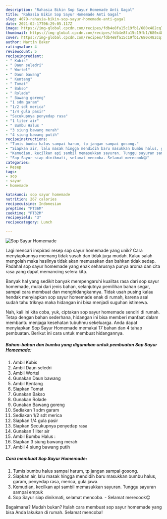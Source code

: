 ```yaml
---
description: "Rahasia Bikin Sop Sayur Homemade Anti Gagal"
title: "Rahasia Bikin Sop Sayur Homemade Anti Gagal"
slug: 4079-rahasia-bikin-sop-sayur-homemade-anti-gagal
date: 2021-02-17T06:29:05.117Z
image: https://img-global.cpcdn.com/recipes/fdb4e8fa15c19fb1/680x482cq70/sop-sayur-homemade-foto-resep-utama.jpg
thumbnail: https://img-global.cpcdn.com/recipes/fdb4e8fa15c19fb1/680x482cq70/sop-sayur-homemade-foto-resep-utama.jpg
cover: https://img-global.cpcdn.com/recipes/fdb4e8fa15c19fb1/680x482cq70/sop-sayur-homemade-foto-resep-utama.jpg
author: Martin Baker
ratingvalue: 4
reviewcount: 5
recipeingredient:
- " Kubis"
- " Daun seledri"
- " Wortel"
- " Daun bawang"
- " Kentang"
- " Tomat"
- " Bakso"
- " Rolade"
- " Bawang goreng"
- "1 sdm garam"
- "1/2 sdt merica"
- "1/4 gula pasir"
- "Secukupnya penyedap rasa"
- "1 liter air"
- " Bumbu Halus "
- "3 siung bawang merah"
- "4 siung bawang putih"
recipeinstructions:
- "Tumis bumbu halus sampai harum, tp jangan sampai gosong."
- "Siapkan air, lalu masak hingga mendidih baru masukkan bumbu halus, garam, penyedap rasa, merica, gula jawa."
- "Kemudian, kecilkan api sambil memasukkan sayuran. Tunggu sayuran sampai empuk"
- "Sop Sayur siap dinikmati, selamat mencoba. Selamat merecook😊"
categories:
- Resep
tags:
- sop
- sayur
- homemade

katakunci: sop sayur homemade 
nutrition: 267 calories
recipecuisine: Indonesian
preptime: "PT36M"
cooktime: "PT32M"
recipeyield: "3"
recipecategory: Lunch

---
```



![Sop Sayur Homemade](https://img-global.cpcdn.com/recipes/fdb4e8fa15c19fb1/680x482cq70/sop-sayur-homemade-foto-resep-utama.jpg)

Lagi mencari inspirasi resep sop sayur homemade yang unik? Cara menyiapkannya memang tidak susah dan tidak juga mudah. Kalau salah mengolah maka hasilnya tidak akan memuaskan dan bahkan tidak sedap. Padahal sop sayur homemade yang enak seharusnya punya aroma dan cita rasa yang dapat memancing selera kita.

Banyak hal yang sedikit banyak mempengaruhi kualitas rasa dari sop sayur homemade, mulai dari jenis bahan, selanjutnya pemilihan bahan segar, sampai cara membuat dan menghidangkannya. Tidak usah pusing kalau hendak menyiapkan sop sayur homemade enak di rumah, karena asal sudah tahu triknya maka hidangan ini bisa menjadi suguhan istimewa.




Nah, kali ini kita coba, yuk, ciptakan sop sayur homemade sendiri di rumah. Tetap dengan bahan sederhana, hidangan ini bisa memberi manfaat dalam membantu menjaga kesehatan tubuhmu sekeluarga. Anda dapat menyiapkan Sop Sayur Homemade memakai 17 bahan dan 4 tahap pembuatan. Berikut ini cara untuk membuat hidangannya.

<!--inarticleads1-->

##### Bahan-bahan dan bumbu yang digunakan untuk pembuatan Sop Sayur Homemade:

1. Ambil  Kubis
1. Ambil  Daun seledri
1. Ambil  Wortel
1. Gunakan  Daun bawang
1. Ambil  Kentang
1. Siapkan  Tomat
1. Gunakan  Bakso
1. Gunakan  Rolade
1. Gunakan  Bawang goreng
1. Sediakan 1 sdm garam
1. Sediakan 1/2 sdt merica
1. Siapkan 1/4 gula pasir
1. Siapkan Secukupnya penyedap rasa
1. Gunakan 1 liter air
1. Ambil  Bumbu Halus :
1. Siapkan 3 siung bawang merah
1. Ambil 4 siung bawang putih




<!--inarticleads2-->

##### Cara membuat Sop Sayur Homemade:

1. Tumis bumbu halus sampai harum, tp jangan sampai gosong.
1. Siapkan air, lalu masak hingga mendidih baru masukkan bumbu halus, garam, penyedap rasa, merica, gula jawa.
1. Kemudian, kecilkan api sambil memasukkan sayuran. Tunggu sayuran sampai empuk
1. Sop Sayur siap dinikmati, selamat mencoba. - Selamat merecook😊




Bagaimana? Mudah bukan? Itulah cara membuat sop sayur homemade yang bisa Anda lakukan di rumah. Selamat mencoba!

